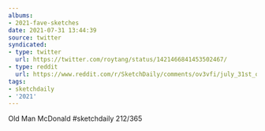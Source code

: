 ```yaml
---
albums:
- 2021-fave-sketches
date: 2021-07-31 13:44:39
source: twitter
syndicated:
- type: twitter
  url: https://twitter.com/roytang/status/1421466841453502467/
- type: reddit
  url: https://www.reddit.com/r/SketchDaily/comments/ov3vfi/july_31st_old_macdonald/h77b6a7/
tags:
- sketchdaily
- '2021'
---
```


Old Man McDonald #sketchdaily 212/365